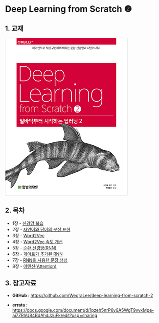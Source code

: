# Deep Learning from Scratch ❷

## 1. 교재

![](./cover.jpg)



## 2. 목차

- 1장 - [신경망 복습](<https://github.com/ExcelsiorCJH/DLFromScratch2/blob/master/Chap01-Neural_Networks_Review/notebook.ipynb>)
- 2장 - [자연어와 단어의 분산 표현](<https://github.com/ExcelsiorCJH/DLFromScratch2/blob/master/Chap02-Natural_Language_and_Distributed_Representation/notebook.ipynb>)
- 3장 - [Word2Vec](<https://github.com/ExcelsiorCJH/DLFromScratch2/blob/master/Chap03-Word2Vec/notebook.ipynb>)
- 4장 - [Word2Vec 속도 개선](<https://github.com/ExcelsiorCJH/DLFromScratch2/blob/master/Chap04-Word2Vec_Improved/notebook.ipynb>)
- 5장 - [순환 신경망(RNN)](<https://github.com/ExcelsiorCJH/DLFromScratch2/blob/master/Chap05-Recurrent_Neural_Network/notebook.ipynb>)
- 6장 - [게이트가 추가된 RNN](https://nbviewer.jupyter.org/github/ExcelsiorCJH/DLFromScratch2/blob/master/Chap06-Fancy_RNN/notebook.ipynb)
- 7장 - [RNN을 사용한 문장 생성](https://nbviewer.jupyter.org/github/ExcelsiorCJH/DLFromScratch2/blob/master/Chap07-Seq2Seq/notebook.ipynb)
- 8장 - [어텐션(Attention)](https://nbviewer.jupyter.org/github/ExcelsiorCJH/DLFromScratch2/blob/master/Chap08-Attention/notebook.ipynb)



## 3. 참고자료

- **GitHub** :  <https://github.com/WegraLee/deep-learning-from-scratch-2>

- **errata** : <https://docs.google.com/document/d/1pzeh5nrP6y6A5WgT9vvxMpe-ai7ZRhU84BdAhdJzuFk/edit?usp=sharing>